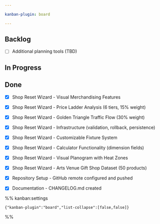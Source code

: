 ```yaml
---

kanban-plugin: board

---
```


## Backlog

- [ ] Additional planning tools (TBD)


## In Progress



## Done

- [x] Shop Reset Wizard - Visual Merchandising Features
- [x] Shop Reset Wizard - Price Ladder Analysis (6 tiers, 15% weight)
- [x] Shop Reset Wizard - Golden Triangle Traffic Flow (30% weight)
- [x] Shop Reset Wizard - Infrastructure (validation, rollback, persistence)
- [x] Shop Reset Wizard - Customizable Fixture System
- [x] Shop Reset Wizard - Calculator Functionality (dimension fields)
- [x] Shop Reset Wizard - Visual Planogram with Heat Zones
- [x] Shop Reset Wizard - Arts Venue Gift Shop Dataset (50 products)
- [x] Repository Setup - GitHub remote configured and pushed
- [x] Documentation - CHANGELOG.md created




%% kanban:settings
```
{"kanban-plugin":"board","list-collapse":[false,false]}
```
%%